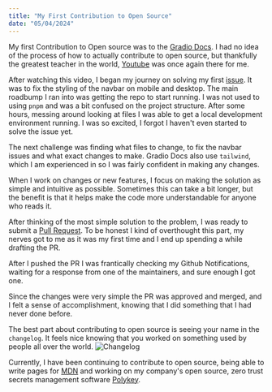 ```yaml
---
title: "My First Contribution to Open Source"
date: "05/04/2024"
---
```


My first Contribution to Open source was to the [Gradio Docs](https://www.gradio.app/docs). I had no idea of the process of how to actually contribute to open source, but thankfully the greatest teacher in the world, [Youtube](https://www.youtube.com/watch?v=CML6vfKjQss) was once again there for me.

After watching this video, I began my journey on solving my first [issue](https://github.com/gradio-app/gradio/issues/7857). It was to fix the styling of the navbar on mobile and desktop. The main roadbump I ran into was getting the repo to start running. I was not used to using `pnpm` and was a bit confused on the project structure. After some hours, messing around looking at files I was able to get a local development environment running. I was so excited, I forgot I haven't even started to solve the issue yet.

The next challenge was finding what files to change, to fix the navbar issues and what exact changes to make. Gradio Docs also use `tailwind`, which I am experienced in so I was fairly confident in making any changes.

When I work on changes or new features, I focus on making the solution as simple and intuitive as possible. Sometimes this can take a bit longer, but the benefit is that it helps make the code more understandable for anyone who reads it.

After thinking of the most simple solution to the problem, I was ready to submit a [Pull Request](https://github.com/gradio-app/gradio/pull/7945). To be honest I kind of overthought this part, my nerves got to me as it was my first time and I end up spending a while drafting the PR.

After I pushed the PR I was frantically checking my Github Notifications, waiting for a response from one of the maintainers, and sure enough I got one.

Since the changes were very simple the PR was approved and merged, and I felt a sense of accomplishment, knowing that I did something that I had never done before.

The best part about contributing to open source is seeing your name in the `changelog`. It feels nice knowing that you worked on something used by people all over the world.
![Changelog](/images/contribution.png)

Currently, I have been continuing to contribute to open source, being able to write pages for [MDN](https://github.com/mdn/content/pull/37814#event-16073520979) and working on my company's open source, zero trust secrets management software [Polykey](https://github.com/MatrixAI/Polykey-CLI).
